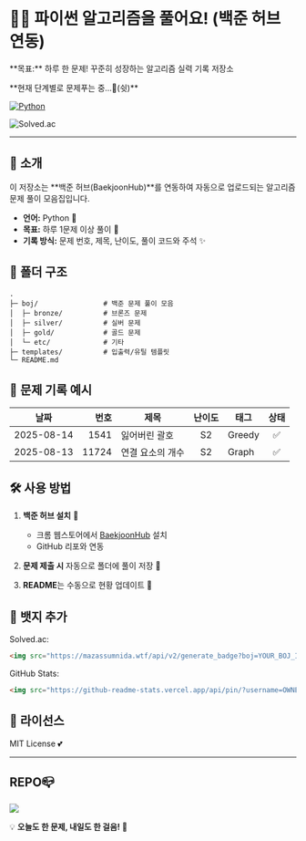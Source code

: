 # 🌸🐍 파이썬 알고리즘을 풀어요! (백준 허브 연동)

<p> **목표:** 하루 한 문제! 꾸준히 성장하는 알고리즘 실력 기록 저장소</p>
 **현재 단계별로 문제푸는 중...🤫(쉿)**

<p align="left">
  <a href="https://www.python.org/"> <img alt="Python" src="https://img.shields.io/badge/Python-3.10%2B-ffb6c1?logo=python&logoColor=white"> </a>
</p>
  <img alt="Solved.ac" src="https://mazassumnida.wtf/api/v2/generate_badge?boj=jo_eunjii">

---

## 📌 소개

이 저장소는 \*\*백준 허브(BaekjoonHub)\*\*를 연동하여 자동으로 업로드되는 알고리즘 문제 풀이 모음집입니다.

* **언어:** Python 🐍
* **목표:** 하루 1문제 이상 풀이 🌷
* **기록 방식:** 문제 번호, 제목, 난이도, 풀이 코드와 주석 ✨
## 📂 폴더 구조

```
.
├─ boj/                # 백준 문제 풀이 모음
│  ├─ bronze/          # 브론즈 문제
│  ├─ silver/          # 실버 문제
│  ├─ gold/            # 골드 문제
│  └─ etc/             # 기타
├─ templates/          # 입출력/유틸 템플릿
└─ README.md
```

## 📝 문제 기록 예시

| 날짜         |    번호 | 제목        | 난이도 | 태그     |  상태 |
| ---------- | ----: | --------- | :-: | ------ | :-: |
| 2025-08-14 |  1541 | 잃어버린 괄호   |  S2 | Greedy |  ✅  |
| 2025-08-13 | 11724 | 연결 요소의 개수 |  S2 | Graph  |  ✅  |

## 🛠 사용 방법

1. **백준 허브 설치** 💌

   * 크롬 웹스토어에서 [BaekjoonHub](https://chrome.google.com/webstore/detail/baekjoonhub/) 설치
   * GitHub 리포와 연동
2. **문제 제출 시** 자동으로 폴더에 풀이 저장 💾
3. **README**는 수동으로 현황 업데이트 🌸

## 🚀 뱃지 추가

Solved.ac:

```markdown
<img src="https://mazassumnida.wtf/api/v2/generate_badge?boj=YOUR_BOJ_ID" />
```

GitHub Stats:

```markdown
<img src="https://github-readme-stats.vercel.app/api/pin/?username=OWNER&repo=REPO" />
```

## 📄 라이선스

MIT License 💕

---

## REPO📪
<p>
    <img src="https://github-readme-stats.vercel.app/api/pin/?username=joeunjiii&repo=algorithms-joeunjiii" />
</p>

💡 **오늘도 한 문제, 내일도 한 걸음!** 🌷


